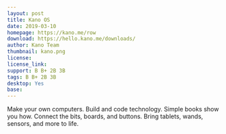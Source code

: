 ```yaml
---
layout: post
title: Kano OS
date: 2019-03-10
homepage: https://kano.me/row
download: https://hello.kano.me/downloads/
author: Kano Team
thumbnail: kano.png
license: 
license_link: 
support: B B+ 2B 3B
tags: B B+ 2B 3B
desktop: Yes
base: 
---
```


 

Make your own computers. Build and code technology. Simple books show you how. Connect the bits, boards, and buttons. Bring tablets, wands, sensors, and more to life.
